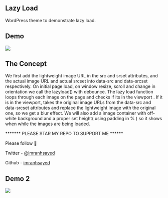 ## Lazy Load

WordPress theme to demonstrate lazy load.

## Demo

![](lazy-load.gif)

## The Concept

We first add the lightweight image URL in the src and srset attributes, and the actual image URL and actual srcset into data-src and data-srcset respectively.
On initial page load, on window resize, scroll and change in orientation we call the lazyload() with debounce.
The lazy load function loops through each image on the page and checks if its in the viewport .
If it is in the viewport, takes the original image URLs from the data-src and data-srcset attributes and replace the lightweight image with the original one, so we get a blur effect.
We will also add a image container with off-white background and a proper set height( using padding in % ) so it shows when while the images are being loaded.

******* PLEASE STAR MY REPO TO SUPPORT ME ******

Please follow 🙏

Twitter - [@imranhsayed](https://twitter.com/imranhsayed)

Github - [imranhsayed](https://github.com/imranhsayed)

## Demo 2

![](lazy-load-2.gif)
